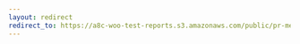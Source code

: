 ```yaml
---
layout: redirect
redirect_to: https://a8c-woo-test-reports.s3.amazonaws.com/public/pr-merge/45326/e2e/index.html
---
```

